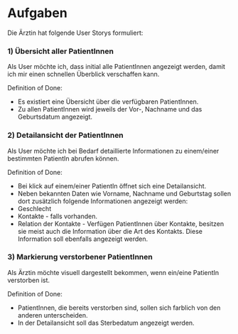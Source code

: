 # Aufgaben

Die Ärztin hat folgende User Storys formuliert:

### 1) Übersicht aller PatientInnen
Als User möchte ich, dass initial alle PatientInnen angezeigt werden, damit ich mir einen schnellen Überblick verschaffen kann.

Definition of Done:
* Es existiert eine Übersicht über die verfügbaren PatientInnen.
* Zu allen PatientInnen wird jeweils der Vor-, Nachname und das Geburtsdatum angezeigt.

### 2) Detailansicht der PatientInnen
Als User möchte ich bei Bedarf detaillierte Informationen zu einem/einer bestimmten PatientIn abrufen können.

Definition of Done:
* Bei klick auf einem/einer PatientIn öffnet sich eine Detailansicht.
* Neben bekannten Daten wie Vorname, Nachname und Geburtstag sollen dort zusätzlich folgende Informationen angezeigt werden:
* Geschlecht
* Kontakte - falls vorhanden.
* Relation der Kontakte - Verfügen PatientInnen über Kontakte, besitzen sie meist auch die Information über die Art des Kontakts. Diese Information soll ebenfalls angezeigt werden.

### 3) Markierung verstorbener PatientInnen
Als Ärztin möchte visuell dargestellt bekommen, wenn ein/eine PatientIn verstorben ist.

Definition of Done:
* PatientInnen, die bereits verstorben sind, sollen sich farblich von den anderen unterscheiden.
* In der Detailansicht soll das Sterbedatum angezeigt werden.
